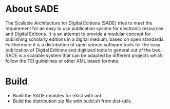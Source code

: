 About SADE
==========

The Scalable Architecture for Digital Editions (SADE) tries to meet the requirement for an easy to use publication system for electronic resources and Digital Editions. It is an attempt to provide a modular concept for publishing scholarly editions in a digital medium, based on open standards. Furthermore it is a distribution of open source software tools for the easy publication of Digital Editions and digitized texts in general out of the box. SADE is a scalable system that can be adapted by different projects which follow the TEI guidelines or other XML based formats.

Build
=====

* Build the SADE modules for eXist with ant.
* Build the distribution zip file with build.sh from dist-utils.
